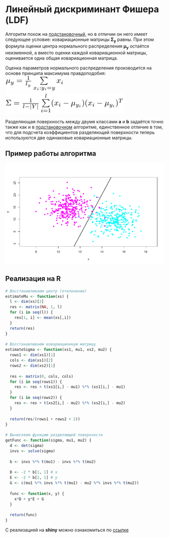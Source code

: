 # Линейный дискриминант Фишера (LDF)

Алгоритм похож на [подстановочный](/lab7), но в отличии он него имеет следующее условие: ковариационные матрицы **Σ<sub>y</sub>** равны. При этом формула оценки центра нормального распределения **μ<sub>y</sub>** остаётся неизменной, а вместо оценки каждой ковариационной матрицы, оценивается одна общая ковариационная матрица.

Оценка параметров нормального распределения производится на основе принципа максимума правдоподобия:\
![](mutex.png)\
![](sigmatex.png)

Разделяющая поверхность между двумя классами **a** и **b** задаётся точно также
как и в [подстановочном](/lab7) алгоритме, единственное отличие в том, что
для подсчета коэффициентов разделяющей поверхности теперь используются
две одинаковые ковариационные матрицы.

## Пример работы алгоритма
![](plotexample.png)

## Реализация на R
```r
# Восстанавливаем центр (отклонение)
estimateMu <- function(xs) {
  l <- dim(xs)[2]
  res <- matrix(NA, 1, l)
  for (i in seq(l)) {
    res[1, i] <- mean(xs[,i])
  }
  return(res)
}

# Восстанавливаем ковариационную матрицу
estimateSigma <- function(xs1, mu1, xs2, mu2) {
  rows1 <- dim(xs1)[1]
  cols <- dim(xs1)[2]
  rows2 <- dim(xs2)[1]
  
  res <- matrix(0, cols, cols)
  for (i in seq(rows1)) {
    res <- res + t(xs1[i,] - mu1) %*% (xs1[i,] - mu1)
  }
  for (i in seq(rows2)) {
    res <- res + t(xs2[i,] - mu2) %*% (xs2[i,] - mu2)
  }
  
  return(res/(rows1 + rows2 + 2))
}

# Вычисляем функцию разделяющей поверхности
getFunc <- function(sigma, mu1, mu2) {
  d <- det(sigma)
  invs <- solve(sigma)
  
  b <- invs %*% t(mu1) - invs %*% t(mu2)
  
  D <- -2 * b[1, 1] # x
  E <- -2 * b[2, 1] # y
  G <- c(mu1 %*% invs %*% t(mu1) - mu2 %*% invs %*% t(mu2))
  
  func <- function(x, y) {
    x*D + y*E + G
  }
  
  return(func)
}
```

С реализацией на **shiny** можно ознакомиться по
    [ссылке](https://skycolor.shinyapps.io/ML0LDF/)